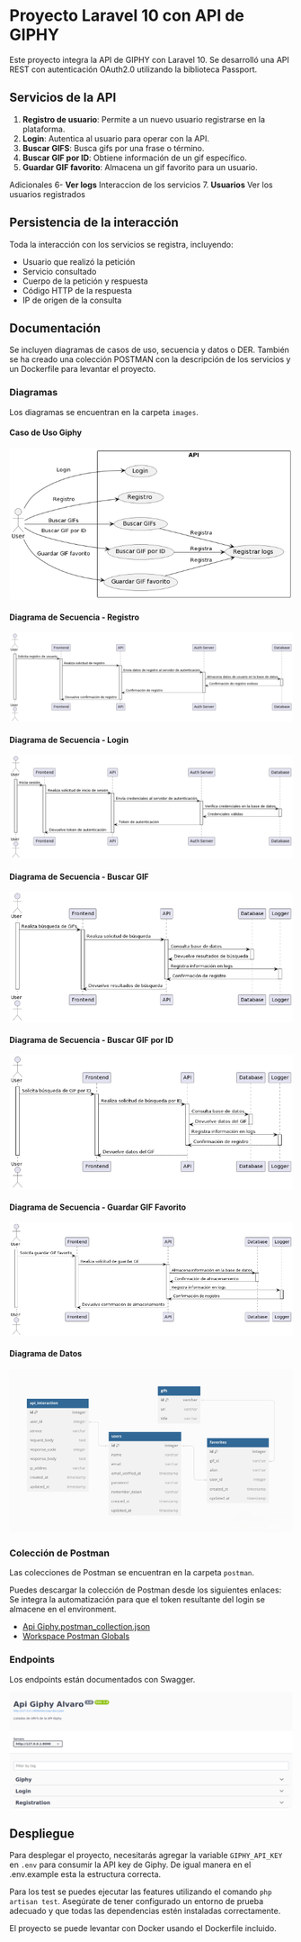 # Proyecto Laravel 10 con API de GIPHY

Este proyecto integra la API de GIPHY con Laravel 10. Se desarrolló una API REST con autenticación OAuth2.0 utilizando la biblioteca Passport.

## Servicios de la API

1. **Registro de usuario**: Permite a un nuevo usuario registrarse en la plataforma.
2. **Login**: Autentica al usuario para operar con la API.
3. **Buscar GIFS**: Busca gifs por una frase o término.
4. **Buscar GIF por ID**: Obtiene información de un gif específico.
5. **Guardar GIF favorito**: Almacena un gif favorito para un usuario.

Adicionales
6- **Ver logs** Interaccion de los servicios
7. **Usuarios** Ver los usuarios registrados 
## Persistencia de la interacción

Toda la interacción con los servicios se registra, incluyendo:

- Usuario que realizó la petición
- Servicio consultado
- Cuerpo de la petición y respuesta
- Código HTTP de la respuesta
- IP de origen de la consulta

## Documentación

Se incluyen diagramas de casos de uso, secuencia y datos o DER. También se ha creado una colección POSTMAN con la descripción de los servicios y un Dockerfile para levantar el proyecto.

### Diagramas

Los diagramas se encuentran en la carpeta `images`.

#### Caso de Uso Giphy
![Caso de Uso Giphy](images/caso_de_uso_giphy.png)

#### Diagrama de Secuencia - Registro
![Diagrama de Secuencia - Registro](images/registro.png)

#### Diagrama de Secuencia - Login
![Diagrama de Secuencia - Login](images/login.png)

#### Diagrama de Secuencia - Buscar GIF
![Diagrama de Secuencia - Buscar GIF](images/buscar_gif.png)

#### Diagrama de Secuencia - Buscar GIF por ID
![Diagrama de Secuencia - Buscar GIF por ID](images/buscar_gif_ID.png)

#### Diagrama de Secuencia - Guardar GIF Favorito
![Diagrama de Secuencia - Guardar GIF Favorito](images/store_favorite.png)

#### Diagrama de Datos
![Diagrama de Datos](images/diagrama_de_datos.png)

### Colección de Postman

Las colecciones de Postman se encuentran en la carpeta `postman`.

Puedes descargar la colección de Postman desde los siguientes enlaces:
Se integra la automatización para que el token resultante del login se
almacene en el environment. 
- [Api Giphy.postman_collection.json](postman/Api%20Giphy.postman_collection.json)
- [Workspace Postman Globals](postman/workspace.postman_globals.json)

### Endpoints

Los endpoints están documentados con Swagger.

![Swagger](images/swagger.png)

## Despliegue

Para desplegar el proyecto, necesitarás agregar la variable `GIPHY_API_KEY` en `.env` para consumir la API key de Giphy. De igual manera en el .env.example esta la estructura correcta.

Para los test se puedes ejecutar las features utilizando el comando `php artisan test`. Asegúrate de tener configurado un entorno de prueba adecuado y que todas las dependencias estén instaladas correctamente.

El proyecto se puede levantar con Docker usando el Dockerfile incluido.

